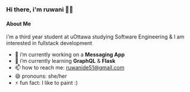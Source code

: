 ### Hi there, i'm ruwani 👋🏽

#### About Me

i'm a third year student at uOttawa studying Software Engineering & I am interested in fullstack development

- 🔭 i’m currently working on a <strong> Messaging App</strong>
- 🌱 i’m currently learning <strong>GraphQL</strong> & <strong>Flask</strong>
- 📫 how to reach me: ruwanide51@gmail.com
- 😄 pronouns: she/her
- ⚡ fun fact: I like to paint :) 
